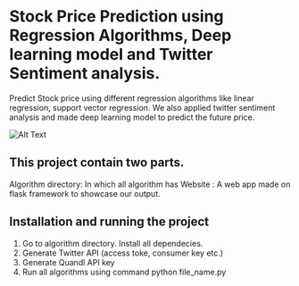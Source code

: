 # Stock Price Prediction using Regression Algorithms, Deep learning model and Twitter Sentiment analysis.
Predict Stock price using different regression algorithms like linear regression, support vector regression. We also applied twitter sentiment analysis and made deep learning model to predict the future price.

![Alt Text](https://gfycat.com/ClumsyMellowFinch)




## This project contain two parts. 
Algorithm directory: In which all algorithm has
Website : A web app made on flask framework to showcase our output.

## Installation and running the project
1. Go to algorithm directory. Install all dependecies.
2. Generate Twitter API (access toke, consumer key etc.)
3. Generate Quandl API key
4. Run all algorithms using command python file_name.py
